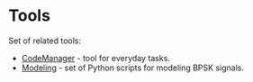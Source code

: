 Tools
=====
Set of related tools:
- [CodeManager](CodeManager) - tool for everyday tasks.
- [Modeling](Modeling) - set of Python scripts for modeling BPSK signals.
